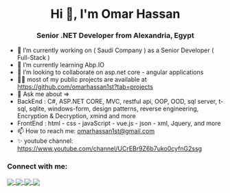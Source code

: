 <h1 align="center">Hi 👋, I'm Omar Hassan</h1>
                                                                
<h3 align="center"> Senior .NET Developer from Alexandria, Egypt</h3>

- 🔭 I’m currently working on ( Saudi Company ) as a Senior Developer ( Full-Stack )
- 🌱 I’m currently learning Abp.IO
- 👯 I’m looking to collaborate on asp.net core - angular applications
- 👨‍💻 most of my public projects are available at https://github.com/omarhassan1st?tab=projects
- 💬 Ask me about =>
-  BackEnd : C#, ASP.NET CORE, MVC, restful api, OOP, OOD, sql server, t-sql, sqlite, windows-form, design patterns, reverse engineering, Encryption & Decryption, xmind and more
-  FrontEnd : html - css - javaScript - vue.js - json - xml, Jquery, and more
- 📫 How to reach me: omarhassan1st@gmail.com
- ✨ youtube channel: https://www.youtube.com/channel/UCrEBr9Z6b7uko0cyfnG2ssg

<h3>Connect with me:</h3>
<p>
  <a href="https://www.linkedin.com/in/omar-hassan-68a063213/">
  <img align="center" src="https://img.icons8.com/color/48/000000/linkedin.png"/>
  </a>
  <a href="https://www.facebook.com/profile.php?id=100022899514518">
    <img align="center" src="https://img.icons8.com/color/48/000000/facebook.png">
  </a>
  <a href="https://www.instagram.com/dev_omarhassan/">
    <img align="center" src="https://img.icons8.com/color/48/000000/instagram-new--v1.png"/>
  </a>
    <a href="https://mywa.link/ufv4ljqk">
  <img align="center" src="https://img.icons8.com/color/48/000000/whatsapp--v2.png"/>
  </a>
</p>

